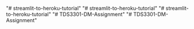 "# streamlit-to-heroku-tutorial" 
"# streamlit-to-heroku-tutorial" 
"# streamlit-to-heroku-tutorial" 
"# TDS3301-DM-Assignment" 
"# TDS3301-DM-Assignment" 
